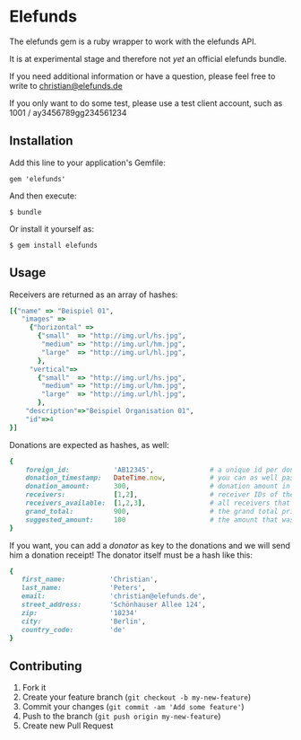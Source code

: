 # Elefunds

The elefunds gem is a ruby wrapper to work with the elefunds API.

It is at experimental stage and therefore not *yet* an official elefunds bundle.

If you need additional information or have a question, please feel free
to write to christian@elefunds.de

If you only want to do some test, please use a test client account,
such as 1001 / ay3456789gg234561234

## Installation

Add this line to your application's Gemfile:

    gem 'elefunds'

And then execute:

    $ bundle

Or install it yourself as:

    $ gem install elefunds

## Usage

Receivers are returned as an array of hashes:

```ruby
[{"name" => "Beispiel 01",
   "images" =>
     {"horizontal" =>
       {"small"  => "http://img.url/hs.jpg",
        "medium" => "http://img.url/hm.jpg",
        "large"  => "http://img.url/hl.jpg",
       },
     "vertical"=>
       {"small"  => "http://img.url/hs.jpg",
        "medium" => "http://img.url/hm.jpg",
        "large"  => "http://img.url/hl.jpg",
       },
    "description"=>"Beispiel Organisation 01",
    "id"=>4
}]
```

Donations are expected as hashes, as well:

```ruby
{
    foreign_id:           'AB12345',              # a unique id per donation, e.g. the order id in a shop
    donation_timestamp:   DateTime.now,           # you can as well pass an iso8601 compatible string
    donation_amount:      300,                    # donation amount in cent
    receivers:            [1,2],                  # receiver IDs of the selected receivers
    receivers_available:  [1,2,3],                # all receivers that were available to the user
    grand_total:          900,                    # the grand total prior to the donation (optional)
    suggested_amount:     100                     # the amount that was suggested to the user
}
```

If you want, you can add a *donator* as key to the donations and we will send him a donation receipt!
The donator itself must be a hash like this:

```ruby
{
   first_name:           'Christian',
   last_name:            'Peters',
   email:                'christian@elefunds.de',
   street_address:       'Schönhauser Allee 124',
   zip:                  '10234'
   city:                 'Berlin',
   country_code:         'de'
}
```

## Contributing

1. Fork it
2. Create your feature branch (`git checkout -b my-new-feature`)
3. Commit your changes (`git commit -am 'Add some feature'`)
4. Push to the branch (`git push origin my-new-feature`)
5. Create new Pull Request
